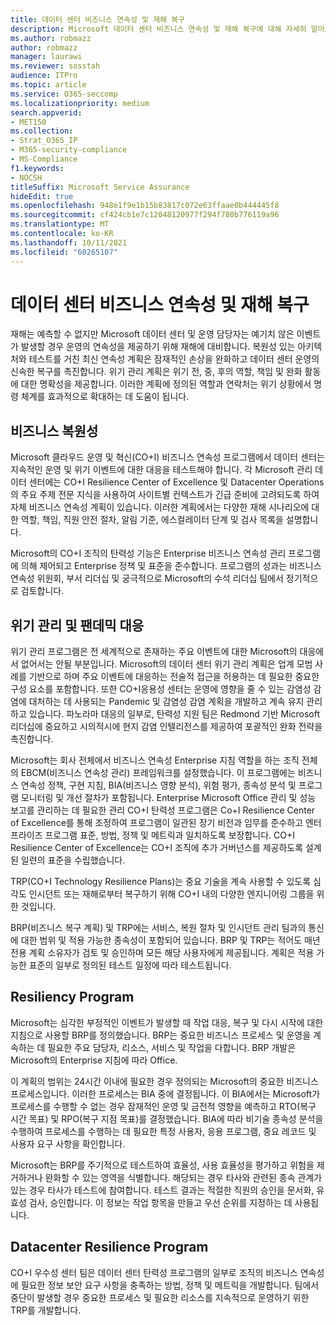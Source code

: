 ```yaml
---
title: 데이터 센터 비즈니스 연속성 및 재해 복구
description: Microsoft 데이터 센터 비즈니스 연속성 및 재해 복구에 대해 자세히 알아보습니다.
ms.author: robmazz
author: robmazz
manager: laurawi
ms.reviewer: sosstah
audience: ITPro
ms.topic: article
ms.service: O365-seccomp
ms.localizationpriority: medium
search.appverid:
- MET150
ms.collection:
- Strat_O365_IP
- M365-security-compliance
- MS-Compliance
f1.keywords:
- NOCSH
titleSuffix: Microsoft Service Assurance
hideEdit: true
ms.openlocfilehash: 948e1f9e1b15b83817c072e63ffaae0b444445f8
ms.sourcegitcommit: cf424cb1e7c12048120977f294f780b776119a96
ms.translationtype: MT
ms.contentlocale: ko-KR
ms.lasthandoff: 10/11/2021
ms.locfileid: "60265107"
---
```

# <a name="datacenter-business-continuity-and-disaster-recovery"></a>데이터 센터 비즈니스 연속성 및 재해 복구

재해는 예측할 수 없지만 Microsoft 데이터 센터 및 운영 담당자는 예기치 않은 이벤트가 발생할 경우 운영의 연속성을 제공하기 위해 재해에 대비합니다. 복원성 있는 아키텍처와 테스트를 거친 최신 연속성 계획은 잠재적인 손상을 완화하고 데이터 센터 운영의 신속한 복구를 촉진합니다. 위기 관리 계획은 위기 전, 중, 후의 역할, 책임 및 완화 활동에 대한 명확성을 제공합니다. 이러한 계획에 정의된 역할과 연락처는 위기 상황에서 명령 체계를 효과적으로 확대하는 데 도움이 됩니다.

## <a name="business-resilience"></a>비즈니스 복원성

Microsoft 클라우드 운영 및 혁신(CO+I) 비즈니스 연속성 프로그램에서 데이터 센터는 지속적인 운영 및 위기 이벤트에 대한 대응을 테스트해야 합니다. 각 Microsoft 관리 데이터 센터에는 CO+I Resilience Center of Excellence 및 Datacenter Operations의 주요 주제 전문 지식을 사용하여 사이트별 컨텍스트가 긴급 준비에 고려되도록 하여 자체 비즈니스 연속성 계획이 있습니다. 이러한 계획에서는 다양한 재해 시나리오에 대한 역할, 책임, 직원 안전 절차, 알림 기준, 에스컬레이터 단계 및 검사 목록을 설명합니다.

Microsoft의 CO+I 조직의 탄력성 기능은 Enterprise 비즈니스 연속성 관리 프로그램에 의해 제어되고 Enterprise 정책 및 표준을 준수합니다. 프로그램의 성과는 비즈니스 연속성 위원회, 부서 리더십 및 궁극적으로 Microsoft의 수석 리더십 팀에서 정기적으로 검토합니다.

## <a name="crisis-management-and-pandemic-response"></a>위기 관리 및 팬데믹 대응

위기 관리 프로그램은 전 세계적으로 존재하는 주요 이벤트에 대한 Microsoft의 대응에서 없어서는 안될 부분입니다. Microsoft의 데이터 센터 위기 관리 계획은 업계 모범 사례를 기반으로 하며 주요 이벤트에 대응하는 전술적 접근을 허용하는 데 필요한 중요한 구성 요소를 포함합니다. 또한 CO+I응용성 센터는 운영에 영향을 줄 수 있는 감염성 감염에 대처하는 데 사용되는 Pandemic 및 감염성 감염 계획을 개발하고 계속 유지 관리하고 있습니다. 파노라마 대응의 일부로, 탄력성 지원 팀은 Redmond 기반 Microsoft 리더십에 중요하고 시의적시에 현지 감염 인텔리전스를 제공하여 포괄적인 완화 전략을 촉진합니다.

Microsoft는 회사 전체에서 비즈니스 연속성 Enterprise 지침 역할을 하는 조직 전체의 EBCM(비즈니스 연속성 관리) 프레임워크를 설정했습니다. 이 프로그램에는 비즈니스 연속성 정책, 구현 지침, BIA(비즈니스 영향 분석), 위험 평가, 종속성 분석 및 프로그램 모니터링 및 개선 절차가 포함됩니다. Enterprise Microsoft Office 관리 및 성능 보고를 관리하는 데 필요한 관리 CO+I 탄력성 프로그램은 Co+I Resilience Center of Excellence를 통해 조정하여 프로그램이 일관된 장기 비전과 임무를 준수하고 엔터프라이즈 프로그램 표준, 방법, 정책 및 메트릭과 일치하도록 보장합니다. CO+I Resilience Center of Excellence는 CO+I 조직에 추가 거버넌스를 제공하도록 설계된 일련의 표준을 수립했습니다.

TRP(CO+I Technology Resilience Plans)는 중요 기술을 계속 사용할 수 있도록 심각도 인시던트 또는 재해로부터 복구하기 위해 CO+I 내의 다양한 엔지니어링 그룹을 위한 것입니다.

BRP(비즈니스 복구 계획) 및 TRP에는 서비스, 복원 절차 및 인시던트 관리 팀과의 통신에 대한 범위 및 적용 가능한 종속성이 포함되어 있습니다. BRP 및 TRP는 적어도 매년 전용 계획 소유자가 검토 및 승인하며 모든 해당 사용자에게 제공됩니다. 계획은 적용 가능한 표준의 일부로 정의된 테스트 일정에 따라 테스트됩니다.

## <a name="resiliency-program"></a>Resiliency Program

Microsoft는 심각한 부정적인 이벤트가 발생할 때 작업 대응, 복구 및 다시 시작에 대한 지침으로 사용할 BRP를 정의했습니다. BRP는 중요한 비즈니스 프로세스 및 운영을 계속하는 데 필요한 주요 담당자, 리소스, 서비스 및 작업을 다합니다. BRP 개발은 Microsoft의 Enterprise 지침에 따라 Office.

이 계획의 범위는 24시간 이내에 필요한 경우 정의되는 Microsoft의 중요한 비즈니스 프로세스입니다. 이러한 프로세스는 BIA 중에 결정됩니다. 이 BIA에서는 Microsoft가 프로세스를 수행할 수 없는 경우 잠재적인 운영 및 금전적 영향을 예측하고 RTO(복구 시간 목표) 및 RPO(복구 지점 목표)를 결정했습니다. BIA에 따라 비기술 종속성 분석을 수행하여 프로세스를 수행하는 데 필요한 특정 사용자, 응용 프로그램, 중요 레코드 및 사용자 요구 사항을 확인합니다.

Microsoft는 BRP를 주기적으로 테스트하여 효율성, 사용 효율성을 평가하고 위험을 제거하거나 완화할 수 있는 영역을 식별합니다. 해당되는 경우 타사와 관련된 종속 관계가 있는 경우 타사가 테스트에 참여합니다. 테스트 결과는 적절한 직원의 승인을 문서화, 유효성 검사, 승인합니다. 이 정보는 작업 항목을 만들고 우선 순위를 지정하는 데 사용됩니다.

## <a name="datacenter-resilience-program"></a>Datacenter Resilience Program

CO+I 우수성 센터 팀은 데이터 센터 탄력성 프로그램의 일부로 조직의 비즈니스 연속성에 필요한 정보 보안 요구 사항을 충족하는 방법, 정책 및 메트릭을 개발합니다. 팀에서 중단이 발생할 경우 중요한 프로세스 및 필요한 리소스를 지속적으로 운영하기 위한 TRP를 개발합니다.
